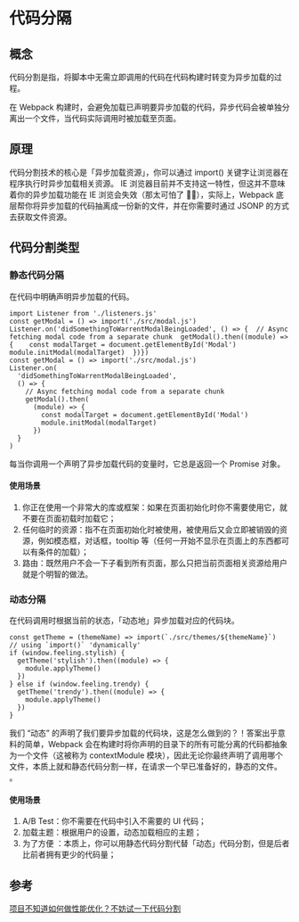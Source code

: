 # 代码分隔

## 概念

代码分割是指，将脚本中无需立即调用的代码在代码构建时转变为异步加载的过程。

在 Webpack 构建时，会避免加载已声明要异步加载的代码，异步代码会被单独分离出一个文件，当代码实际调用时被加载至页面。

## 原理

代码分割技术的核心是「异步加载资源」，你可以通过 import() 关键字让浏览器在程序执行时异步加载相关资源。
IE 浏览器目前并不支持这一特性，但这并不意味着你的异步加载功能在 IE 浏览会失效（那太可怕了 🤦‍♂️），实际上，Webpack 底层帮你将异步加载的代码抽离成一份新的文件，并在你需要时通过 JSONP 的方式去获取文件资源。

## 代码分割类型

### 静态代码分隔

在代码中明确声明异步加载的代码。

```
import Listener from './listeners.js'
const getModal = () => import('./src/modal.js') Listener.on('didSomethingToWarrentModalBeingLoaded', () => {  // Async fetching modal code from a separate chunk  getModal().then((module) => {    const modalTarget = document.getElementById('Modal')    module.initModal(modalTarget)  })})
const getModal = () => import('./src/modal.js')
Listener.on(
  'didSomethingToWarrentModalBeingLoaded',
  () => {
    // Async fetching modal code from a separate chunk
    getModal().then(
      (module) => {
        const modalTarget = document.getElementById('Modal')
        module.initModal(modalTarget)
      })
  }
)
```

每当你调用一个声明了异步加载代码的变量时，它总是返回一个 Promise 对象。

#### 使用场景

1. 你正在使用一个非常大的库或框架：如果在页面初始化时你不需要使用它，就不要在页面初载时加载它；
2. 任何临时的资源：指不在页面初始化时被使用，被使用后又会立即被销毁的资源，例如模态框，对话框，tooltip 等（任何一开始不显示在页面上的东西都可以有条件的加载）；
3. 路由：既然用户不会一下子看到所有页面，那么只把当前页面相关资源给用户就是个明智的做法。

### 动态分隔

在代码调用时根据当前的状态，「动态地」异步加载对应的代码块。

```
const getTheme = (themeName) => import(`./src/themes/${themeName}`)
// using `import()` 'dynamically'
if (window.feeling.stylish) {
  getTheme('stylish').then((module) => {
    module.applyTheme()
  })
} else if (window.feeling.trendy) {
  getTheme('trendy').then((module) => {
    module.applyTheme()
  })
}
```

我们 “动态” 的声明了我们要异步加载的代码块，这是怎么做到的？！答案出乎意料的简单，Webpack 会在构建时将你声明的目录下的所有可能分离的代码都抽象为一个文件（这被称为 contextModule 模块），因此无论你最终声明了调用哪个文件，本质上就和静态代码分割一样，在请求一个早已准备好的，静态的文件。
。

#### 使用场景

1. A/B Test：你不需要在代码中引入不需要的 UI 代码；
2. 加载主题：根据用户的设置，动态加载相应的主题；
3. 为了方便 ：本质上，你可以用静态代码分割代替「动态」代码分割，但是后者比前者拥有更少的代码量；

## 参考

[项目不知道如何做性能优化？不妨试一下代码分割
](https://juejin.im/post/5e796ec1e51d45271e2a9af9)
